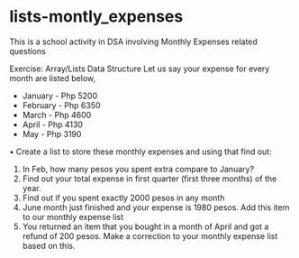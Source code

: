 # lists-montly_expenses
This is a school activity in DSA involving Monthly Expenses related questions

Exercise: Array/Lists Data Structure
Let us say your expense for every month are listed below,

- January - Php 5200
- February - Php 6350
- March - Php 4600
- April - Php 4130
- May - Php 3190
  
• Create a list to store these monthly expenses and using that find out:
1. In Feb, how many pesos you spent extra compare to January?
2. Find out your total expense in first quarter (first three months) of the year.
3. Find out if you spent exactly 2000 pesos in any month
4. June month just finished and your expense is 1980 pesos. Add this item to our monthly expense list
5. You returned an item that you bought in a month of April and got a refund of 200 pesos. Make a correction to your monthly expense list based on this.
   


